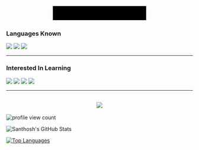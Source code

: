 <div align="center">
<img src="My Name.gif" width="50%">
</div>

### Languages Known
![](https://img.shields.io/badge/C-000080?style=for-the-badge&logo=c&logoColor=white)
![](https://img.shields.io/badge/Python-0047AB?style=for-the-badge&logo=python&logoColor=white)
![](https://img.shields.io/badge/HTML5-E34F26?style=for-the-badge&logo=html5&logoColor=white)
<hr></hr>

### Interested In Learning
![](https://img.shields.io/badge/java-%23ED8B00.svg?style=for-the-badge&logo=java&logoColor=white)
![](https://img.shields.io/badge/CSS3-1572B6.svg?style=for-the-badge&logo=CSS3&logoColor=white)
![](https://img.shields.io/badge/JavaScript-F7DF1E.svg?style=for-the-badge&logo=JavaScript&logoColor=black)
![](https://img.shields.io/badge/C%2B%2B-00599C?style=for-the-badge&logo=c%2B%2B&logoColor=white)
<hr></hr>

<p align="center">
<br>
<img src="https://img.shields.io/badge/github-%23121011.svg?style=for-the-badge&logo=github&logoColor=white">
<br>
</p>

![profile view count](https://komarev.com/ghpvc/?username=TechWriter03&style=for-the-badge)

![Santhosh's GitHub Stats](https://github-readme-stats.vercel.app/api?username=TechWriter03&show_icons=true&theme=dark)

[![Top Languages](https://github-readme-stats.vercel.app/api/top-langs/?username=TechWriter03&theme=tokyonight)](https://github.com/anuraghazara/github-readme-stats)

<!---
TechWriter03/TechWriter03 is a ✨ special ✨ repository because its `README.md` (this file) appears on your GitHub profile.
You can click the Preview link to take a look at your changes.
--->
